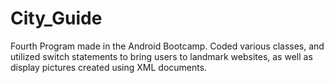 # City_Guide
Fourth Program made in the Android Bootcamp. Coded various classes, and utilized switch statements to bring
users to landmark websites, as well as display pictures created using XML documents.